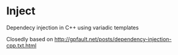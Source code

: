 # Inject
Dependecy injection in C++ using variadic templates

Closedly based on http://gpfault.net/posts/dependency-injection-cpp.txt.html
